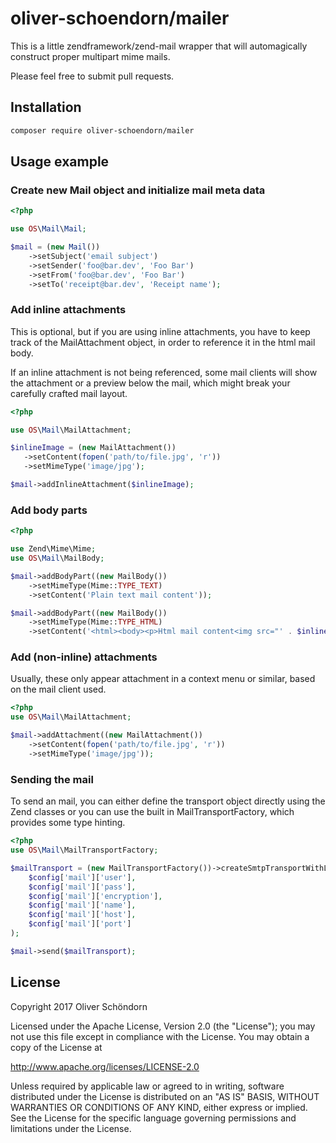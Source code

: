 # oliver-schoendorn/mailer

This is a little zendframework/zend-mail wrapper that will automagically construct proper multipart mime mails.

Please feel free to submit pull requests. 

## Installation
```bash
composer require oliver-schoendorn/mailer
```

## Usage example


### Create new Mail object and initialize mail meta data
```php
<?php

use OS\Mail\Mail;

$mail = (new Mail())
    ->setSubject('email subject')
    ->setSender('foo@bar.dev', 'Foo Bar')
    ->setFrom('foo@bar.dev', 'Foo Bar')
    ->setTo('receipt@bar.dev', 'Receipt name');
```

### Add inline attachments

This is optional, but if you are using inline attachments, you have to keep track of the MailAttachment object, in order
to reference it in the html mail body.

If an inline attachment is not being referenced, some mail clients will show the attachment or a preview below the mail,
which might break your carefully crafted mail layout. 

```php
<?php

use OS\Mail\MailAttachment;

$inlineImage = (new MailAttachment())
   ->setContent(fopen('path/to/file.jpg', 'r'))
   ->setMimeType('image/jpg');

$mail->addInlineAttachment($inlineImage);
```

### Add body parts
```php
<?php

use Zend\Mime\Mime;
use OS\Mail\MailBody;

$mail->addBodyPart((new MailBody())
    ->setMimeType(Mime::TYPE_TEXT)
    ->setContent('Plain text mail content'));

$mail->addBodyPart((new MailBody())
    ->setMimeType(Mime::TYPE_HTML)
    ->setContent('<html><body><p>Html mail content<img src="' . $inlineImage . '" /></p></body></html>'));
```

### Add (non-inline) attachments

Usually, these only appear attachment in a context menu or similar, based on the mail client used. 

```php
<?php
use OS\Mail\MailAttachment;

$mail->addAttachment((new MailAttachment())
    ->setContent(fopen('path/to/file.jpg', 'r'))
    ->setMimeType('image/jpg'));
```

### Sending the mail

To send an mail, you can either define the transport object directly using the Zend classes or you can use the built
in MailTransportFactory, which provides some type hinting. 

```php
<?php
use OS\Mail\MailTransportFactory;

$mailTransport = (new MailTransportFactory())->createSmtpTransportWithLogin(
    $config['mail']['user'],
    $config['mail']['pass'],
    $config['mail']['encryption'],
    $config['mail']['name'],
    $config['mail']['host'],
    $config['mail']['port']
);

$mail->send($mailTransport);
```

## License

Copyright 2017 Oliver Schöndorn

Licensed under the Apache License, Version 2.0 (the "License");
you may not use this file except in compliance with the License.
You may obtain a copy of the License at

http://www.apache.org/licenses/LICENSE-2.0

Unless required by applicable law or agreed to in writing, software
distributed under the License is distributed on an "AS IS" BASIS,
WITHOUT WARRANTIES OR CONDITIONS OF ANY KIND, either express or implied.
See the License for the specific language governing permissions and
limitations under the License.
